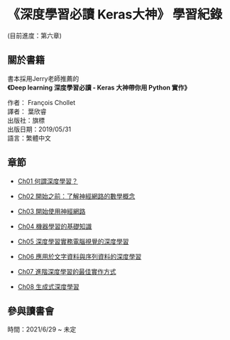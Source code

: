 # 《深度學習必讀 Keras大神》 學習紀錄
(目前進度：第六章)
## 關於書籍
書本採用Jerry老師推薦的  
**《Deep learning 深度學習必讀 - Keras 大神帶你用 Python 實作》**

作者： François Chollet  
譯者： 葉欣睿  
出版社：旗標  
出版日期：2019/05/31  
語言：繁體中文  
## 章節


* [Ch01 何謂深度學習？](https://colab.research.google.com/github/hank199599/deep_learning_keras_log/blob/main/Chapter1.ipynb)

* [Ch02 開始之前：了解神經網路的數學概念](https://colab.research.google.com/github/hank199599/deep_learning_keras_log/blob/main/Chapter2.ipynb)

* [Ch03 開始使用神經網路](https://colab.research.google.com/github/hank199599/deep_learning_keras_log/blob/main/Chapter3.ipynb)

* [Ch04 機器學習的基礎知識](https://colab.research.google.com/github/hank199599/deep_learning_keras_log/blob/main/Chapter4.ipynb)

* [Ch05 深度學習實務電腦視覺的深度學習](https://colab.research.google.com/github/hank199599/deep_learning_keras_log/blob/main/Chapter5.ipynb)

* [Ch06 應用於文字資料與序列資料的深度學習 ](https://colab.research.google.com/github/hank199599/deep_learning_keras_log/blob/main/Chapter6.ipynb)

* [Ch07 進階深度學習的最佳實作方式](https://colab.research.google.com/github/hank199599/deep_learning_keras_log/blob/main/Chapter7.ipynb)

* [Ch08 生成式深度學習](https://colab.research.google.com/github/hank199599/deep_learning_keras_log/blob/main/Chapter8.ipynb)


## 參與讀書會

時間：2021/6/29 ~  未定

